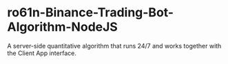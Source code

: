 # ro61n-Binance-Trading-Bot-Algorithm-NodeJS
A server-side quantitative algorithm that runs 24/7 and works together with the Client App interface.
